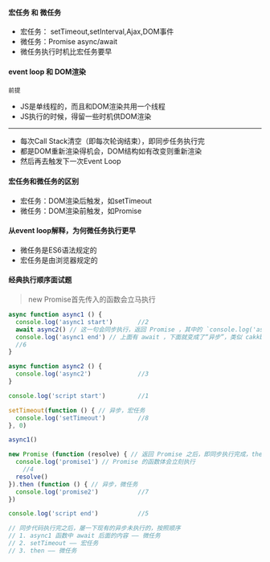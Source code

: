 #### 宏任务 和 微任务
- 宏任务： setTimeout,setInterval,Ajax,DOM事件
- 微任务：Promise async/await
- 微任务执行时机比宏任务要早
 
#### event loop 和 DOM渲染

`前提`
- JS是单线程的，而且和DOM渲染共用一个线程
- JS执行的时候，得留一些时机供DOM渲染
---
- 每次Call Stack清空（即每次轮询结束），即同步任务执行完
- 都是DOM重新渲染得机会，DOM结构如有改变则重新渲染
- 然后再去触发下一次Event Loop

#### 宏任务和微任务的区别
- 宏任务：DOM渲染后触发，如setTimeout
- 微任务：DOM渲染前触发，如Promise

#### 从event loop解释，为何微任务执行更早
- 微任务是ES6语法规定的
- 宏任务是由浏览器规定的

#### 经典执行顺序面试题
> new Promise首先传入的函数会立马执行

```js
async function async1 () {
  console.log('async1 start')       //2
  await async2() // 这一句会同步执行，返回 Promise ，其中的 `console.log('async2')` 也会同步执行
  console.log('async1 end') // 上面有 await ，下面就变成了“异步”，类似 cakkback 的功能（微任务）
  //6
}

async function async2 () {
  console.log('async2')             //3
}

console.log('script start')         //1

setTimeout(function () { // 异步，宏任务
  console.log('setTimeout')         //8
}, 0)

async1()

new Promise (function (resolve) { // 返回 Promise 之后，即同步执行完成，then 是异步代码
  console.log('promise1') // Promise 的函数体会立刻执行
    //4
  resolve()
}).then (function () { // 异步，微任务
  console.log('promise2')           //7
})

console.log('script end')           //5

// 同步代码执行完之后，屡一下现有的异步未执行的，按照顺序
// 1. async1 函数中 await 后面的内容 —— 微任务
// 2. setTimeout —— 宏任务
// 3. then —— 微任务
```